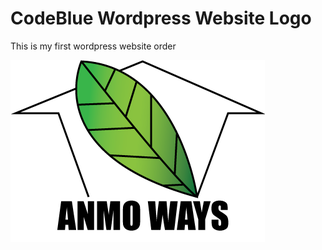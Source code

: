 # CodeBlue Wordpress Website Logo
This is my first wordpress website order

![Alt text](Shehzad-Logo.png?raw=true "Shehzad Logo 1")